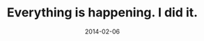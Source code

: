 ---
layout: base.njk
title : 'Everything is happening. I did it.' 
view_title : 'Everything is happening. I did it.' 
year : '2014' 
date : '2014-02-06' 
img_file : '/drawing/everythingishappeningididit.png' 
html_file : 'everythingishappeningididit' 
next_html : 'yourbarewallsaredepressingtome.html' 
year_order : '6' 
permalink : "title/{{html_file}}.html"
---
